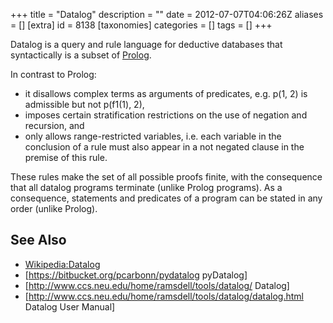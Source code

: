 +++
title = "Datalog"
description = ""
date = 2012-07-07T04:06:26Z
aliases = []
[extra]
id = 8138
[taxonomies]
categories = []
tags = []
+++

Datalog is a query and rule language for deductive databases that syntactically is a subset of [Prolog](https://rosettacode.org/wiki/Prolog).

In contrast to Prolog:
* it disallows complex terms as arguments of predicates, e.g. p(1, 2) is admissible but not p(f1(1), 2),
* imposes certain stratification restrictions on the use of negation and recursion, and
* only allows range-restricted variables, i.e. each variable in the conclusion of a rule must also appear in a not negated clause in the premise of this rule.

These rules make the set of all possible proofs finite, with the consequence that all datalog programs terminate (unlike Prolog programs). As a consequence, statements and predicates of a program can be stated in any order (unlike Prolog).

## See Also
* [Wikipedia:Datalog](https://en.wikipedia.org/wiki/Datalog)
* [https://bitbucket.org/pcarbonn/pydatalog pyDatalog]
* [http://www.ccs.neu.edu/home/ramsdell/tools/datalog/ Datalog]
* [http://www.ccs.neu.edu/home/ramsdell/tools/datalog/datalog.html Datalog User Manual]
